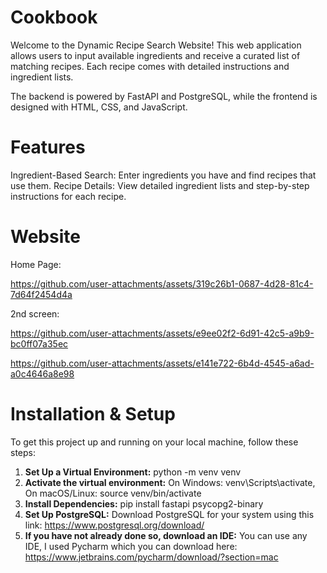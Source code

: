 # Cookbook

Welcome to the Dynamic Recipe Search Website! This web application allows users to input available ingredients and receive a curated list of matching recipes. Each recipe comes with detailed instructions and ingredient lists.

The backend is powered by FastAPI and PostgreSQL, while the frontend is designed with HTML, CSS, and JavaScript.

# Features

Ingredient-Based Search: Enter ingredients you have and find recipes that use them.
Recipe Details: View detailed ingredient lists and step-by-step instructions for each recipe.

# Website
Home Page: 


https://github.com/user-attachments/assets/319c26b1-0687-4d28-81c4-7d64f2454d4a



2nd screen:


https://github.com/user-attachments/assets/e9ee02f2-6d91-42c5-a9b9-bc0ff07a35ec



https://github.com/user-attachments/assets/e141e722-6b4d-4545-a6ad-a0c4646a8e98





# Installation & Setup

To get this project up and running on your local machine, follow these steps:
 1. **Set Up a Virtual Environment:** python -m venv venv
 2. **Activate the virtual environment:** On Windows: venv\Scripts\activate, On macOS/Linux: source venv/bin/activate
 3. **Install Dependencies:** pip install fastapi psycopg2-binary
 4. **Set Up PostgreSQL:** Download PostgreSQL for your system using this link: https://www.postgresql.org/download/
 5. **If you have not already done so, download an IDE:** You can use any IDE, I used Pycharm which you can download here: https://www.jetbrains.com/pycharm/download/?section=mac


